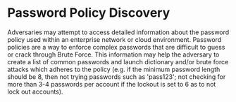 # Password Policy Discovery

Adversaries may attempt to access detailed information about the password policy used within an enterprise network or cloud environment. Password policies are a way to enforce complex passwords that are difficult to guess or crack through Brute Force. This information may help the adversary to create a list of common passwords and launch dictionary and/or brute force attacks which adheres to the policy (e.g. if the minimum password length should be 8, then not trying passwords such as 'pass123'; not checking for more than 3-4 passwords per account if the lockout is set to 6 as to not lock out accounts).
